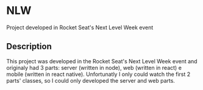 # NLW

Project developed in Rocket Seat's Next Level Week event

## Description

This project was developed in the Rocket Seat's Next Level Week event and originaly had 3 parts: server (written in node), web (written in react) e mobile (written in react native).
Unfortunatly I only could watch the first 2 parts' classes, so I could only developed the server and web parts.
